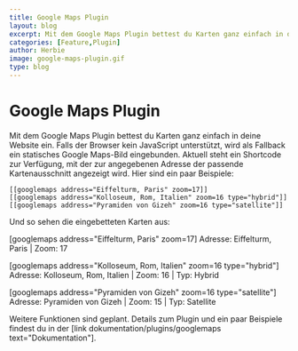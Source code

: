 ```yaml
---
title: Google Maps Plugin
layout: blog
excerpt: Mit dem Google Maps Plugin bettest du Karten ganz einfach in deine Website ein.  
categories: [Feature,Plugin]
author: Herbie
image: google-maps-plugin.gif
type: blog
---
```


<h1>Google Maps Plugin</h1>

<p>Mit dem Google Maps Plugin bettest du Karten ganz einfach in deine Website ein. Falls der Browser kein JavaScript
unterstützt, wird als Fallback ein statisches Google Maps-Bild eingebunden. Aktuell steht ein Shortcode zur Verfügung,
mit der zur angegebenen Adresse der passende Kartenausschnitt angezeigt wird. Hier sind ein paar Beispiele:</p>

    [[googlemaps address="Eiffelturm, Paris" zoom=17]]
    [[googlemaps address="Kolloseum, Rom, Italien" zoom=16 type="hybrid"]]
    [[googlemaps address="Pyramiden von Gizeh" zoom=16 type="satellite"]]
    
<p>Und so sehen die eingebetteten Karten aus:</p>    

[googlemaps address="Eiffelturm, Paris" zoom=17]
Adresse: Eiffelturm, Paris | Zoom: 17

[googlemaps address="Kolloseum, Rom, Italien" zoom=16 type="hybrid"]
Adresse: Kolloseum, Rom, Italien | Zoom: 16 | Typ: Hybrid

[googlemaps address="Pyramiden von Gizeh" zoom=16 type="satellite"]
Adresse: Pyramiden von Gizeh | Zoom: 15 | Typ: Satellite

Weitere Funktionen sind geplant. Details zum Plugin und ein paar Beispiele findest du in der 
[link dokumentation/plugins/googlemaps text="Dokumentation"].
